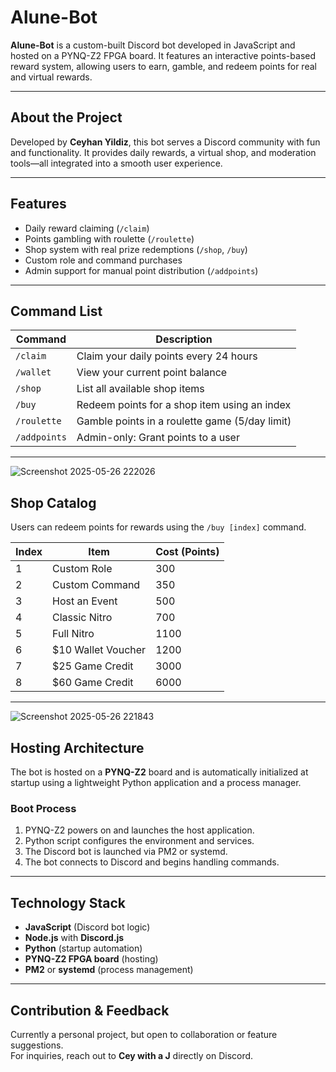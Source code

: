 # Alune-Bot

**Alune-Bot** is a custom-built Discord bot developed in JavaScript and hosted on a PYNQ-Z2 FPGA board. It features an interactive points-based reward system, allowing users to earn, gamble, and redeem points for real and virtual rewards.

---

## About the Project

Developed by **Ceyhan Yildiz**, this bot serves a Discord community with fun and functionality. It provides daily rewards, a virtual shop, and moderation tools—all integrated into a smooth user experience.

---

## Features

- Daily reward claiming (`/claim`)
- Points gambling with roulette (`/roulette`)
- Shop system with real prize redemptions (`/shop`, `/buy`)
- Custom role and command purchases
- Admin support for manual point distribution (`/addpoints`)

---

## Command List

| Command      | Description                                      |
|--------------|--------------------------------------------------|
| `/claim`     | Claim your daily points every 24 hours           |
| `/wallet`    | View your current point balance                  |
| `/shop`      | List all available shop items                    |
| `/buy`       | Redeem points for a shop item using an index     |
| `/roulette`  | Gamble points in a roulette game (5/day limit)   |
| `/addpoints` | Admin-only: Grant points to a user               |

---
![Screenshot 2025-05-26 222026](https://github.com/user-attachments/assets/1ccdaa90-39ff-448c-b6f6-2b444c376cac)

## Shop Catalog

Users can redeem points for rewards using the `/buy [index]` command.

| Index | Item                   | Cost (Points) |
|-------|------------------------|----------------|
| 1     | Custom Role            | 300            |
| 2     | Custom Command         | 350            |
| 3     | Host an Event          | 500            |
| 4     | Classic Nitro          | 700            |
| 5     | Full Nitro             | 1100           |
| 6     | $10 Wallet Voucher     | 1200           |
| 7     | $25 Game Credit        | 3000           |
| 8     | $60 Game Credit        | 6000           |

---
![Screenshot 2025-05-26 221843](https://github.com/user-attachments/assets/54dbddbe-4190-452c-b1f3-dc97a9a094e4)

## Hosting Architecture

The bot is hosted on a **PYNQ-Z2** board and is automatically initialized at startup using a lightweight Python application and a process manager.

### Boot Process

1. PYNQ-Z2 powers on and launches the host application.
2. Python script configures the environment and services.
3. The Discord bot is launched via PM2 or systemd.
4. The bot connects to Discord and begins handling commands.

---

## Technology Stack

- **JavaScript** (Discord bot logic)
- **Node.js** with **Discord.js**
- **Python** (startup automation)
- **PYNQ-Z2 FPGA board** (hosting)
- **PM2** or **systemd** (process management)

---

## Contribution & Feedback

Currently a personal project, but open to collaboration or feature suggestions.  
For inquiries, reach out to **Cey with a J** directly on Discord.
